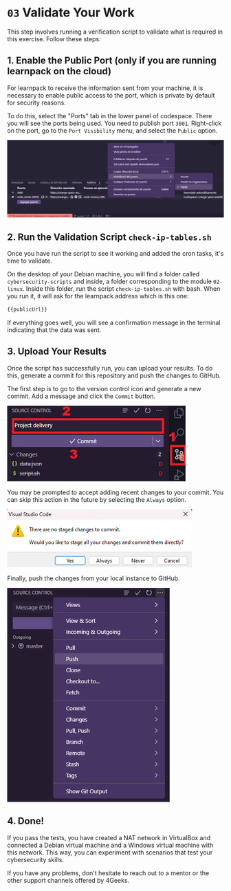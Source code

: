 # `03` Validate Your Work

This step involves running a verification script to validate what is required in this exercise. Follow these steps:

## 1. Enable the Public Port (only if you are running learnpack on the cloud)

For learnpack to receive the information sent from your machine, it is necessary to enable public access to the port, which is private by default for security reasons.

To do this, select the "Ports" tab in the lower panel of codespace. There you will see the ports being used. You need to publish port `3001`. Right-click on the port, go to the `Port Visibility` menu, and select the `Public` option.

![Public Port](../../.learn/assets/public-ports.png)

## 2. Run the Validation Script `check-ip-tables.sh`

Once you have run the script to see it working and added the cron tasks, it's time to validate.

On the desktop of your Debian machine, you will find a folder called `cybersecurity-scripts` and inside, a folder corresponding to the module `02-linux`. Inside this folder, run the script `check-ip-tables.sh` with bash. When you run it, it will ask for the learnpack address which is this one:

```txt
{{publicUrl}}
```

If everything goes well, you will see a confirmation message in the terminal indicating that the data was sent.

## 3. Upload Your Results

Once the script has successfully run, you can upload your results. To do this, generate a commit for this repository and push the changes to GitHub.

The first step is to go to the version control icon and generate a new commit. Add a message and click the `Commit` button.

![Generate Commit](../../.learn/assets/commit.png)

You may be prompted to accept adding recent changes to your commit. You can skip this action in the future by selecting the `Always` option.

![Accept Stage Changes](../../.learn/assets/accept-stage.png)

Finally, push the changes from your local instance to GitHub.

![Push Changes](../../.learn/assets/push.png)

## 4. Done!

If you pass the tests, you have created a NAT network in VirtualBox and connected a Debian virtual machine and a Windows virtual machine with this network. This way, you can experiment with scenarios that test your cybersecurity skills.

If you have any problems, don't hesitate to reach out to a mentor or the other support channels offered by 4Geeks.